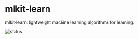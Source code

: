 # mlkit-learn
mlkit-learn: lightweight machine learning algorithms for learning.

![status](https://img.shields.io/badge/status-in%20development-blue.svg)
